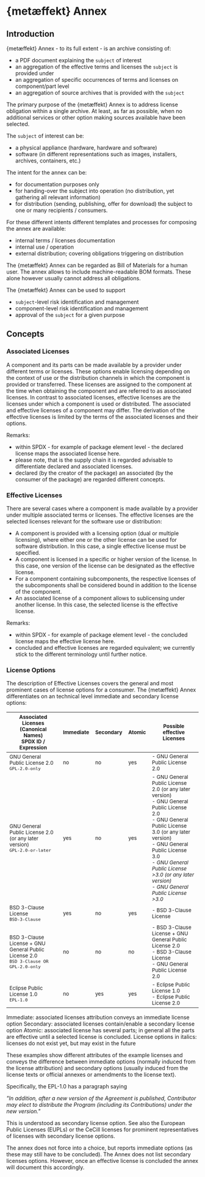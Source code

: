 # {metæffekt} Annex

## Introduction

{metæffekt} Annex - to its full extent - is an archive consisting of:
* a PDF document explaining the `subject` of interest
* an aggregation of the effective terms and licenses the `subject` is provided under
* an aggregation of specific occurrences of terms and licenses on component/part level
* an aggregation of source archives that is provided with the `subject`

The primary purpose of the {metæffekt} Annex is to address license obligation within a single archive. At least, as far
as possible, when no additional services or other option making sources available have been selected.

The `subject` of interest can be:
- a physical appliance (hardware, hardware and software)
- software (in different representations such as images, installers, archives, containers, etc.)

The intent for the annex can be:
- for documentation purposes only
- for handing-over the subject into operation (no distribution, yet gathering all relevant information)
- for distribution (sending, publishing, offer for download) the subject to one or many recipients / consumers.

For these different intents different templates and processes for composing the annex are available:
* internal terms / licenses documentation
* internal use / operation
* external distribution; covering obligations triggering on distribution

The {metæffekt} Annex can be regarded as Bill of Materials for a human user. The annex allows to include 
machine-readable BOM formats. These alone however usually cannot address all obligations.

The {metæffekt} Annex can be used to support
* `subject`-level risk identification and management
* component-level risk identification and management
* approval of the `subject` for a given purpose

## Concepts

### Associated Licenses

A component and its parts can be made available by a provider under different terms or licenses. These options enable
licensing depending on the context of use or the distribution channels in which the component is provided
or transferred. These licenses are assigned to the component at the time when obtaining the component and are referred to
as associated licenses. In contrast to associated licenses, effective licenses are the licenses under
which a component is used or distributed. The associated and effective licenses of a component may differ. The
derivation of the effective licenses is limited by the terms of the associated licenses and their options.

Remarks:
- within SPDX - for example of package element level - the declared license maps the associated license here.
- please note, that is the supply chain it is regarded advisable to differentiate declared and associated licenses.
- declared (by the creator of the package) an associated (by the consumer of the package) are regarded different concepts.

### Effective Licenses

There are several cases where a component is made available by a provider under multiple associated terms or licenses.
The effective licenses are the selected licenses relevant for the software use or distribution:
* A component is provided with a licensing option (dual or multiple licensing), where either one or the other license 
  can be used for software distribution. In this case, a single effective license must be specified.
* A component is licensed in a specific or higher version of the license. In this case, one version of the
  license can be designated as the effective license.
* For a component containing subcomponents, the respective licenses of the subcomponents shall be considered bound in 
  addition to the license of the component.
* An associated license of a component allows to sublicensing under another license. In this case, the selected license 
  is the effective license.

Remarks:
- within SPDX - for example of package element level - the concluded license maps the effective license here.
- concluded and effective licenses are regarded equivalent; we currently stick to the different terminology until 
  further notice.

### License Options

The description of Effective Licenses covers the general and most prominent cases of license options for a consumer.
The {metæffekt} Annex differentiates on an technical level immediate and secondary license options:

| <sub>Associated Licenses (Canonical Names)<br>SPDX ID / Expression</sub>                                      | <sub>Immediate</sub> | <sub>Secondary</sub> | <sub>Atomic</sub> | <sub>Possible effective Licenses</sub>                                                                                                                                                                                                                                                    |
|---------------------------------------------------------------------------------------------------------------|----------------------|----------------------|-------------------|-------------------------------------------------------------------------------------------------------------------------------------------------------------------------------------------------------------------------------------------------------------------------------------------|
| <sub>GNU General Public License 2.0</sub><br><sub>`GPL-2.0-only`</sub>                                        | <sub>no</sub>        | <sub>no</sub>        | <sub>yes</sub>    | <sub>- GNU General Public License 2.0</sub>                                                                                                                                                                                 |
| <sub>GNU General Public License 2.0 (or any later version)</sub><br><sub>`GPL-2.0-or-later`</sub>             | <sub>yes</sub>       | <sub>no</sub>        | <sub>yes</sub>    | <sub>- GNU General Public License 2.0 (or any later version)<br>- GNU General Public License 2.0<br>- GNU General Public License 3.0 (or any later version)<br>- GNU General Public License 3.0<br>- *GNU General Public License &gt;3.0 (or any later version)*<br>- *GNU General Public License &gt;3.0*</sub> |
| <sub>BSD 3-Clause License</sub><br><sub>`BSD-3-Clause`</sub>                                                  | <sub>yes</sub>       | <sub>no</sub>        | <sub>yes</sub>    | <sub>- BSD 3-Clause License </sub>                                                                                                                                                                                                                                                        |
| <sub>BSD 3-Clause License + GNU General Public License 2.0</sub><br><sub>`BSD 3-Clause OR GPL-2.0-only`</sub> | <sub>no</sub>        | <sub>no</sub>        | <sub>no</sub>     | <sub>- BSD 3-Clause License + GNU General Public License 2.0<br>- BSD 3-Clause License<br>- GNU General Public License 2.0</sub>                                                                                                                                                          |
| <sub>Eclipse Public License 1.0</sub><br><sub>`EPL-1.0`</sub>                                                 | <sub>no</sub>        | <sub>yes</sub>       | <sub>yes</sub>    | <sub>- Eclipse Public License 1.0<br>- Eclipse Public License 2.0</sub>                                                                                                                                                                                                                   |

Immediate: associated licenses attribution conveys an immediate license option
Secondary: associated licenses contain/enable a secondary license option
Atomic: associated license has several parts; in general all the parts are effective until a selected license is concluded. 
License options in italics: licenses do not exist yet, but may exist in the future

These examples show different attributes of the example licenses and conveys the difference between immediate options 
(normally induced from the license attribution) and secondary options (usually induced from the license texts or official 
annexes or amendments to the license text).

Specifically, the EPL-1.0 has a paragraph saying

*"In addition, after a new version of the Agreement is published, Contributor may elect to distribute the Program 
(including its Contributions) under the new version."*

This is understood as secondary license option. See also the European Public Licenses (EUPLs) or the CeCill licenses for
prominent representatives of licenses with secondary license options.

The annex does not force into a choice, but reports immediate options (as these may still have to be concluded). The 
Annex does not list secondary licenses options. However, once an effective license is concluded the annex will document 
this accordingly.
